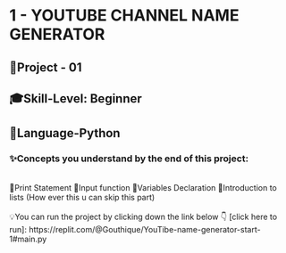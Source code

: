 # 1 - YOUTUBE CHANNEL NAME GENERATOR
## 📝Project - 01
## 🎓Skill-Level: Beginner
## 🎨Language-Python
### ✨Concepts you understand by the end of this project:
<br/>
📌Print Statement
📌Input function
📌Variables Declaration
📌Introduction to lists (How ever this u can skip this part)
<br/>
<br/>
💡You can run the project by clicking down the link below 👇
[click here to run]: https://replit.com/@Gouthique/YouTibe-name-generator-start-1#main.py

